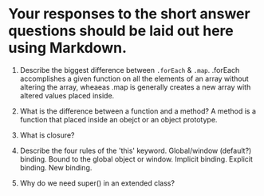 # Your responses to the short answer questions should be laid out here using Markdown.
1. Describe the biggest difference between `.forEach` & `.map`.
    .forEach accomplishes a given function on all the elements of an array without altering the array, wheaeas .map is generally creates a new array with altered values placed inside.
2. What is the difference between a function and a method?
    A method is a function that placed inside an obejct or an object prototype.
3. What is closure?
    
4. Describe the four rules of the 'this' keyword.
    Global/window (default?) binding. Bound to the global object or window.
    Implicit binding. 
    Explicit binding.
    New binding.
5. Why do we need super() in an extended class?

